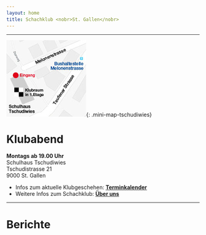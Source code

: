 ```yaml
---
layout: home
title: Schachklub <nobr>St. Gallen</nobr>
---
```


---

[![Karte](/assets/img/MiniKarteTschudiwies208.jpg)](/aboutme){: .mini-map-tschudiwies}

# Klubabend

**Montags ab 19.00 Uhr**\
Schulhaus Tschudiwies\
Tschudistrasse 21\
9000 St. Gallen

- Infos zum aktuelle Klubgeschehen: **[Terminkalender](terminkalender)**
- Weitere Infos zum Schachklub: **[Über uns](aboutme)**

---

# Berichte

